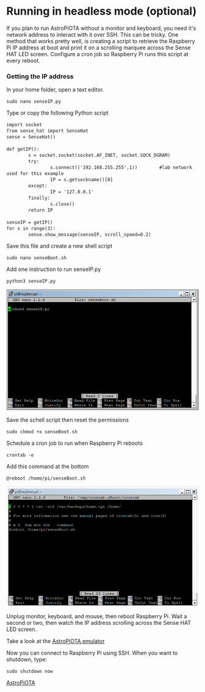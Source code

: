 # Running in headless mode (optional)

If you plan to run AstroPiOTA without a monitor and keyboard, you need it's network address to interact with it over SSH.  This can be tricky.  One method that works pretty well, is creating a script to retrieve the Raspberry Pi IP address at boot and print it on a scrolling marquee across the Sense HAT LED screen.  Configure a cron job so Raspberry Pi runs this script at every reboot.

### Getting the IP address

In your home folder, open a text editor.

```
sudo nano senseIP.py
```

Type or copy the following Python script

```
import socket
from sense_hat import SenseHat
sense = SenseHat()

def getIP():
        s = socket.socket(socket.AF_INET, socket.SOCK_DGRAM)
        try:
                s.connect(('192.168.255.255',1))        #lab network used for this example
                IP = s.getsockname()[0]
        except:
                IP = '127.0.0.1'
        finally:
                s.close()
        return IP

senseIP = getIP()
for x in range(3):
        sense.show_message(senseIP, scroll_speed=0.2)
```

Save this file and create a new shell script

``` 
sudo nano senseBoot.sh
```

Add one instruction to run senseIP.py

```
python3 senseIP.py
```

![Screen capture of shell script described in text](images/RasSenseIP.png)

Save the schell script then reset the permissions

```
sudo chmod +x senseBoot.sh
```
Schedule a cron job to run when Raspberry Pi reboots

```
crontab -e
```

Add this command at the bottom

```
@reboot /home/pi/senseBoot.sh
```

![Screen capture of crontab file update described in text](images/RasCron.png)

Unplug monitor, keyboard, and mouse, then reboot Raspberry Pi.  Wait a second or two, then watch the IP address scrolling across the Sense HAT LED screen.

Take a look at the <a href="http://www.NelsonGlobalGeek.com/I3/Phase1/AstroPiOTAemulator-IPAddress.htm">AstroPiOTA emulator</a>

Now you can connect to Raspberry Pi using SSH.  When you want to shutdown, type:

 ```
 sudo shutdown now
 ```

 [AstroPiOTA](https://github.com/NelsonPython/AstroPiOTA)
